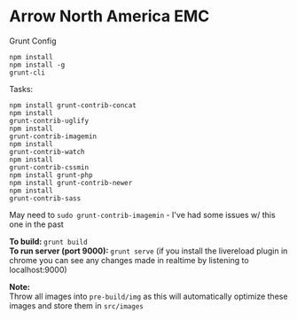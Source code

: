 # Arrow North America EMC

Grunt Config


<code>npm install</code><br>
<code>npm install -g grunt-cli</code>

Tasks:

<code>npm install grunt-contrib-concat</code><br>
<code>npm install grunt-contrib-uglify</code><br>
<code>npm install grunt-contrib-imagemin</code><br>
<code>npm install grunt-contrib-watch</code><br>
<code>npm install grunt-contrib-cssmin</code><br>
<code>npm install grunt-php</code><br>
<code>npm install grunt-contrib-newer</code><br>
<code>npm install grunt-contrib-sass</code><br>


May need to <code>sudo grunt-contrib-imagemin</code> - I've had some issues w/ this one in the past
<br>

<b>To build: </b> <code>grunt build</code><br>
<b>To run server (port 9000): </b> <code>grunt serve</code> (if you install the livereload plugin in chrome you can see any changes made in realtime by listening to localhost:9000)


<b>Note:</b><br>
Throw all images into <code>pre-build/img</code> as this will automatically optimize these images and store them in <code>src/images</code>
